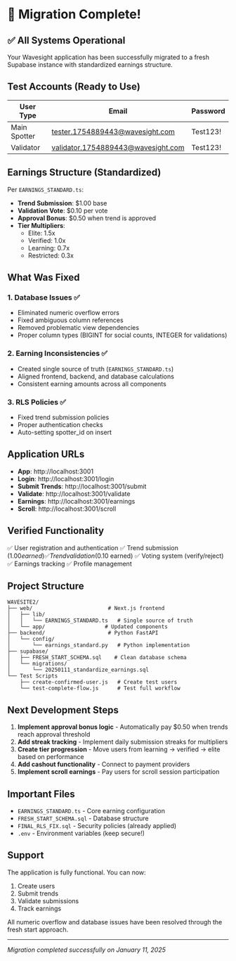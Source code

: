 # 🎉 Migration Complete!

## ✅ All Systems Operational

Your Wavesight application has been successfully migrated to a fresh Supabase instance with standardized earnings structure.

## Test Accounts (Ready to Use)

| User Type | Email | Password |
|-----------|-------|----------|
| Main Spotter | tester.1754889443@wavesight.com | Test123! |
| Validator | validator.1754889443@wavesight.com | Test123! |

## Earnings Structure (Standardized)

Per `EARNINGS_STANDARD.ts`:
- **Trend Submission**: $1.00 base
- **Validation Vote**: $0.10 per vote  
- **Approval Bonus**: $0.50 when trend is approved
- **Tier Multipliers**:
  - Elite: 1.5x
  - Verified: 1.0x
  - Learning: 0.7x
  - Restricted: 0.3x

## What Was Fixed

### 1. Database Issues ✅
- Eliminated numeric overflow errors
- Fixed ambiguous column references
- Removed problematic view dependencies
- Proper column types (BIGINT for social counts, INTEGER for validations)

### 2. Earning Inconsistencies ✅
- Created single source of truth (`EARNINGS_STANDARD.ts`)
- Aligned frontend, backend, and database calculations
- Consistent earning amounts across all components

### 3. RLS Policies ✅
- Fixed trend submission policies
- Proper authentication checks
- Auto-setting spotter_id on insert

## Application URLs

- **App**: http://localhost:3001
- **Login**: http://localhost:3001/login
- **Submit Trends**: http://localhost:3001/submit
- **Validate**: http://localhost:3001/validate
- **Earnings**: http://localhost:3001/earnings
- **Scroll**: http://localhost:3001/scroll

## Verified Functionality

✅ User registration and authentication
✅ Trend submission ($1.00 earned)
✅ Trend validation ($0.10 earned)
✅ Voting system (verify/reject)
✅ Earnings tracking
✅ Profile management

## Project Structure

```
WAVESITE2/
├── web/                        # Next.js frontend
│   ├── lib/
│   │   └── EARNINGS_STANDARD.ts   # Single source of truth
│   └── app/                   # Updated components
├── backend/                    # Python FastAPI
│   └── config/
│       └── earnings_standard.py   # Python implementation
├── supabase/
│   ├── FRESH_START_SCHEMA.sql    # Clean database schema
│   └── migrations/
│       └── 20250111_standardize_earnings.sql
└── Test Scripts
    ├── create-confirmed-user.js   # Create test users
    └── test-complete-flow.js      # Test full workflow
```

## Next Development Steps

1. **Implement approval bonus logic** - Automatically pay $0.50 when trends reach approval threshold
2. **Add streak tracking** - Implement daily submission streaks for multipliers
3. **Create tier progression** - Move users from learning → verified → elite based on performance
4. **Add cashout functionality** - Connect to payment providers
5. **Implement scroll earnings** - Pay users for scroll session participation

## Important Files

- `EARNINGS_STANDARD.ts` - Core earning configuration
- `FRESH_START_SCHEMA.sql` - Database structure
- `FINAL_RLS_FIX.sql` - Security policies (already applied)
- `.env` - Environment variables (keep secure!)

## Support

The application is fully functional. You can now:
1. Create users
2. Submit trends
3. Validate submissions
4. Track earnings

All numeric overflow and database issues have been resolved through the fresh start approach.

---

*Migration completed successfully on January 11, 2025*